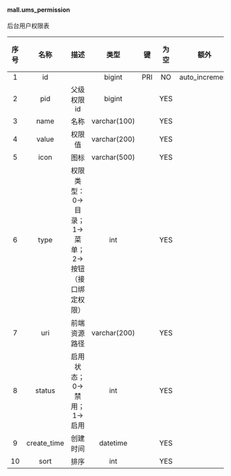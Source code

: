 #### mall.ums_permission 
后台用户权限表

| 序号 | 名称 | 描述 | 类型 | 键 | 为空 | 额外 | 默认值 |
| :--: | :--: | :--: | :--: | :--: | :--: | :--: | :--: |
| 1 | id |  | bigint | PRI | NO | auto_increment |  |
| 2 | pid | 父级权限id | bigint |  | YES |  |  |
| 3 | name | 名称 | varchar(100) |  | YES |  |  |
| 4 | value | 权限值 | varchar(200) |  | YES |  |  |
| 5 | icon | 图标 | varchar(500) |  | YES |  |  |
| 6 | type | 权限类型：0->目录；1->菜单；2->按钮（接口绑定权限） | int |  | YES |  |  |
| 7 | uri | 前端资源路径 | varchar(200) |  | YES |  |  |
| 8 | status | 启用状态；0->禁用；1->启用 | int |  | YES |  |  |
| 9 | create_time | 创建时间 | datetime |  | YES |  |  |
| 10 | sort | 排序 | int |  | YES |  |  |
